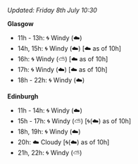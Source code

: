 *Updated: Friday 8th July 10:30*

**Glasgow**

* 11h - 13h: :cyclone: Windy (:cloud:)
* 14h, 15h: :cyclone: Windy (:cloud:) [:cloud: as of 10h]
* 16h: :cyclone: Windy (:partly_sunny:) [:cloud: as of 10h]
* 17h: :cyclone: Windy (:cloud:) [:cloud: as of 10h]
* 18h - 22h: :cyclone: Windy (:cloud:)

**Edinburgh**

* 11h - 14h: :cyclone: Windy (:cloud:)
* 15h - 17h: :cyclone: Windy (:partly_sunny:) [:cyclone:(:cloud:) as of 10h]
* 18h, 19h: :cyclone: Windy (:cloud:)
* 20h: :cloud: Cloudy [:cyclone:(:cloud:) as of 10h]
* 21h, 22h: :cyclone: Windy (:partly_sunny:)
